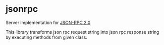 # jsonrpc
Server implementation for [JSON-RPC 2.0](https://www.jsonrpc.org/specification).

This library transforms json rpc request string into json rpc response string by executing methods from given class.
